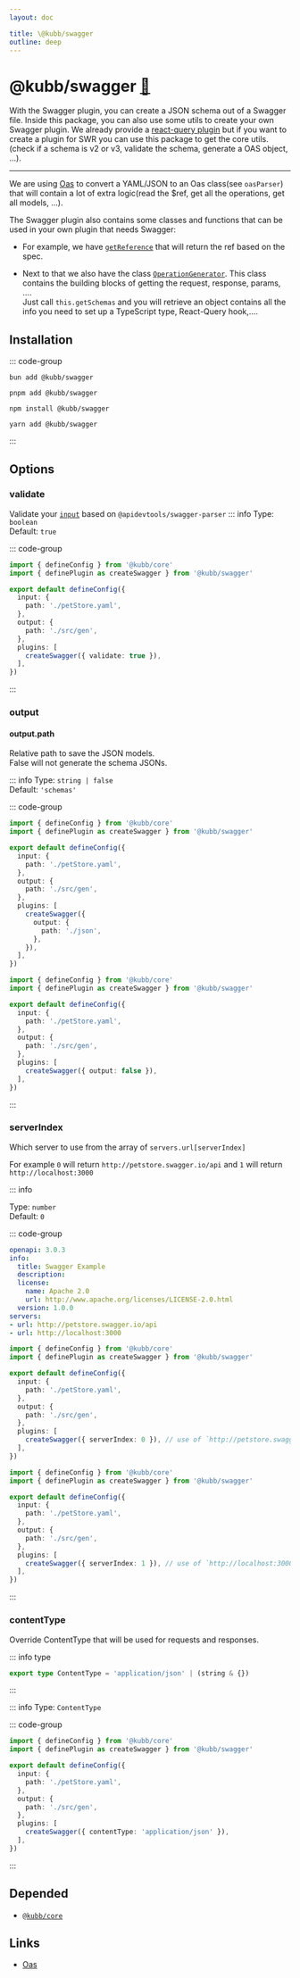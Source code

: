 ```yaml
---
layout: doc

title: \@kubb/swagger
outline: deep
---
```


# @kubb/swagger <a href="https://paka.dev/npm/@kubb/swagger@latest/api">🦙</a>

With the Swagger plugin, you can create a JSON schema out of a Swagger file.
Inside this package, you can also use some utils to create your own Swagger plugin.
We already provide a [react-query plugin](/plugins/swagger-tanstack-query) but if you want to create a plugin for SWR you can use this package to get the core utils.(check if a schema is v2 or v3, validate the schema, generate a OAS object, ...).

<hr/>

We are using [Oas](https://github.com/readmeio/oas) to convert a YAML/JSON to an Oas class(see `oasParser`) that will contain a lot of extra logic(read the $ref, get all the operations, get all models, ...).

The Swagger plugin also contains some classes and functions that can be used in your own plugin that needs Swagger:

- For example, we have [`getReference`](https://github.com/kubb-labs/kubb/blob/main/packages/swagger/src/utils/getReference.ts) that will return the ref based on the spec.

- Next to that we also have the class [`OperationGenerator`](https://github.com/kubb-labs/kubb/blob/main/packages/swagger/src/OperationGenerator.ts). This class contains the building blocks of getting the request, response, params, ....
  <br/>Just call `this.getSchemas` and you will retrieve an object contains all the info you need to set up a TypeScript type, React-Query hook,....

## Installation

::: code-group

```shell [bun <img src="/feature/bun.svg"/>]
bun add @kubb/swagger
```

```shell [pnpm <img src="/feature/pnpm.svg"/>]
pnpm add @kubb/swagger
```

```shell [npm <img src="/feature/npm.svg"/>]
npm install @kubb/swagger
```

```shell [yarn <img src="/feature/yarn.svg"/>]
yarn add @kubb/swagger
```

:::

## Options

### validate

Validate your [`input`](/config/input) based on `@apidevtools/swagger-parser`
::: info
Type: `boolean` <br/>
Default: `true`

::: code-group

```typescript [kubb.config.js]
import { defineConfig } from '@kubb/core'
import { definePlugin as createSwagger } from '@kubb/swagger'

export default defineConfig({
  input: {
    path: './petStore.yaml',
  },
  output: {
    path: './src/gen',
  },
  plugins: [
    createSwagger({ validate: true }),
  ],
})
```

:::

### output

#### output.path

Relative path to save the JSON models.<br/>
False will not generate the schema JSONs.

::: info
Type: `string | false` <br/>
Default: `'schemas'`

::: code-group

```typescript [output string]
import { defineConfig } from '@kubb/core'
import { definePlugin as createSwagger } from '@kubb/swagger'

export default defineConfig({
  input: {
    path: './petStore.yaml',
  },
  output: {
    path: './src/gen',
  },
  plugins: [
    createSwagger({
      output: {
        path: './json',
      },
    }),
  ],
})
```

```typescript [output false]
import { defineConfig } from '@kubb/core'
import { definePlugin as createSwagger } from '@kubb/swagger'

export default defineConfig({
  input: {
    path: './petStore.yaml',
  },
  output: {
    path: './src/gen',
  },
  plugins: [
    createSwagger({ output: false }),
  ],
})
```

:::

### serverIndex

Which server to use from the array of `servers.url[serverIndex]`

For example `0` will return `http://petstore.swagger.io/api` and `1` will return `http://localhost:3000`

::: info

Type: `number` <br/>
Default: `0`

::: code-group

```yaml [OpenAPI]
openapi: 3.0.3
info:
  title: Swagger Example
  description:
  license:
    name: Apache 2.0
    url: http://www.apache.org/licenses/LICENSE-2.0.html
  version: 1.0.0
servers:
- url: http://petstore.swagger.io/api
- url: http://localhost:3000
```

```typescript [serverIndex 0]
import { defineConfig } from '@kubb/core'
import { definePlugin as createSwagger } from '@kubb/swagger'

export default defineConfig({
  input: {
    path: './petStore.yaml',
  },
  output: {
    path: './src/gen',
  },
  plugins: [
    createSwagger({ serverIndex: 0 }), // use of `http://petstore.swagger.io/api`
  ],
})
```

```typescript [serverIndex 1]
import { defineConfig } from '@kubb/core'
import { definePlugin as createSwagger } from '@kubb/swagger'

export default defineConfig({
  input: {
    path: './petStore.yaml',
  },
  output: {
    path: './src/gen',
  },
  plugins: [
    createSwagger({ serverIndex: 1 }), // use of `http://localhost:3000`
  ],
})
```

:::

### contentType

Override ContentType that will be used for requests and responses.

::: info type

```typescript
export type ContentType = 'application/json' | (string & {})
```

:::

::: info
Type: `ContentType` <br/>

::: code-group

```typescript [kubb.config.js]
import { defineConfig } from '@kubb/core'
import { definePlugin as createSwagger } from '@kubb/swagger'

export default defineConfig({
  input: {
    path: './petStore.yaml',
  },
  output: {
    path: './src/gen',
  },
  plugins: [
    createSwagger({ contentType: 'application/json' }),
  ],
})
```

:::

## Depended

- [`@kubb/core`](/plugins/core/)

## Links

- [Oas](https://github.com/readmeio/oas)
